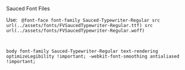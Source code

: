 Sauced Font Files

Use:
<code>
@font-face
  font-family Sauced-Typewriter-Regular
  src url(../assets/fonts/FVSaucedTypewriter-Regular.ttf)
  src url(../assets/fonts/FVSaucedTypewriter-Regular.woff)
  
body
  font-family Sauced-Typewriter-Regular
  text-rendering optimizeLegibility !important;
  -webkit-font-smoothing antialiased !important;
</code>